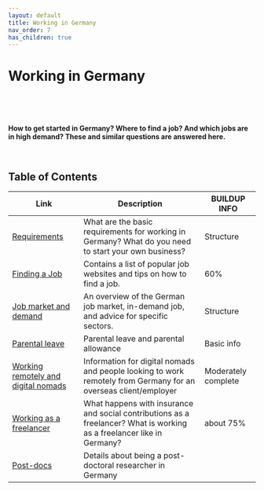 ```yaml
---
layout: default
title: Working in Germany
nav_order: 7
has_children: true
---
```


# Working in Germany

&nbsp;

&nbsp;

**How to get started in Germany? Where to find a job? And which jobs are in high demand? These and similar questions are answered here.** 

&nbsp;

## Table of Contents

Link | Description | BUILDUP INFO
---|---|---
[Requirements](/r/Germany/wiki/working/requirements)|What are the basic requirements for working in Germany? What do you need to start your own business?|Structure
[Finding a Job](/r/Germany/wiki/working/findingajob)|Contains a list of popular job websites and tips on how to find a job.|60%
[Job market and demand](/r/Germany/wiki/working/demand)|An overview of the German job market, in-demand job, and advice for specific sectors. | Structure
[Parental leave](/r/Germany/wiki/working/parental_leave)|Parental leave and parental allowance | Basic info
[Working remotely and digital nomads](/r/germany/wiki/working/remote)|Information for digital nomads and people looking to work remotely from Germany for an overseas client/employer | Moderately complete
[Working as a freelancer](/r/Germany/wiki/working/freelance)|What happens with insurance and social contributions as a freelancer? What is working as a freelancer like in Germany?|about 75%
[Post-docs](/r/germany/wiki/studying/research)|Details about being a post-doctoral researcher in Germany

&nbsp;
